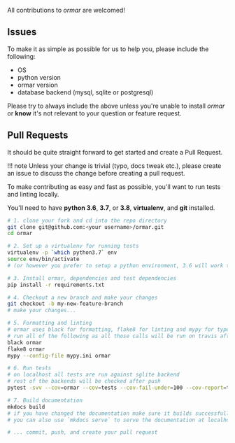 All contributions to *ormar* are welcomed!

## Issues

To make it as simple as possible for us to help you, please include the following:

*  OS 
*  python version
*  ormar version
*  database backend (mysql, sqlite or postgresql)

Please try to always include the above unless you're unable to install *ormar* or **know** it's not relevant
to your question or feature request.

## Pull Requests

It should be quite straight forward to get started and create a Pull Request.

!!! note
    Unless your change is trivial (typo, docs tweak etc.), please create an issue to discuss the change before
    creating a pull request.

To make contributing as easy and fast as possible, you'll want to run tests and linting locally. 

You'll need to have **python 3.6**, **3.7**, or **3.8**, **virtualenv**, and **git** installed.

```bash
# 1. clone your fork and cd into the repo directory
git clone git@github.com:<your username>/ormar.git
cd ormar

# 2. Set up a virtualenv for running tests
virtualenv -p `which python3.7` env
source env/bin/activate
# (or however you prefer to setup a python environment, 3.6 will work too)

# 3. Install ormar, dependencies and test dependencies
pip install -r requirements.txt

# 4. Checkout a new branch and make your changes
git checkout -b my-new-feature-branch
# make your changes...

# 5. Formatting and linting
# ormar uses black for formatting, flake8 for linting and mypy for type hints check
# run all of the following as all those calls will be run on travis after every push
black ormar
flake8 ormar
mypy --config-file mypy.ini ormar

# 6. Run tests
# on localhost all tests are run against sglite backend
# rest of the backends will be checked after push
pytest -svv --cov=ormar --cov=tests --cov-fail-under=100 --cov-report=term-missing

# 7. Build documentation
mkdocs build
# if you have changed the documentation make sure it builds successfully
# you can also use `mkdocs serve` to serve the documentation at localhost:8000

# ... commit, push, and create your pull request
```
